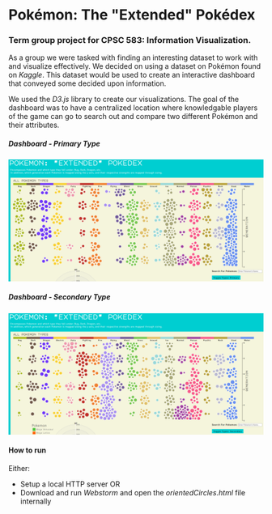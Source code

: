 # Pokémon: The "Extended" Pokédex

### Term group project for CPSC 583: Information Visualization.
As a group we were tasked with finding an interesting dataset to work with and visualize effectively. We decided on using a dataset on Pokémon found on *Kaggle*. This dataset would be used to create an interactive dashboard that conveyed some decided upon information.

We used the *D3.js* library to create our visualizations. The goal of the dashboard was to have a centralized location where knowledgable players of the game can go to search out and compare two different Pokémon and their attributes.

##### Dashboard - Primary Type
![](https://github.com/parker-siroishka/Pokemon-Data-Dashboard/blob/master/readme%20Media/dashboard.PNG)

##### Dashboard - Secondary Type
![](https://github.com/parker-siroishka/Pokemon-Data-Dashboard/blob/master/readme%20Media/dashboardSecondary.PNG)



#### How to run
Either:
- Setup a local HTTP server
OR
- Download and run *Webstorm* and open the *orientedCircles.html* file internally

